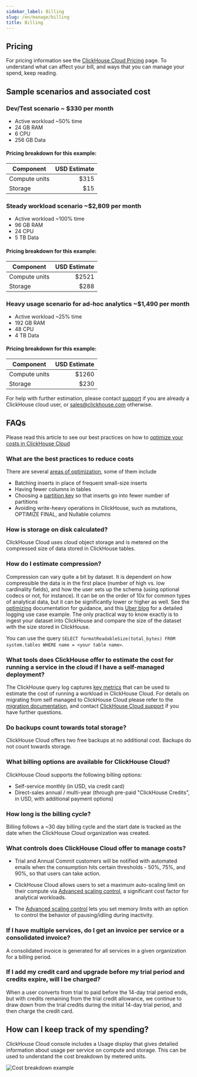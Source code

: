 ```yaml
---
sidebar_label: Billing
slug: /en/manage/billing
title: Billing
---
```


## Pricing

For pricing information see the [ClickHouse Cloud Pricing](https://clickhouse.com/pricing) page.  To understand what can affect your bill, and ways that you
can manage your spend, keep reading.


## Sample scenarios and associated cost

### Dev/Test scenario ~ $330 per month
- Active workload ~50% time
- 24 GB RAM
- 6 CPU
- 256 GB Data

#### Pricing breakdown for this example:

  | Component |USD Estimate|
  |-----------|------------:|
  | Compute units | $315|
  | Storage        | $15|

### Steady workload scenario ~$2,809 per month
- Active workload ~100% time
- 96 GB RAM
- 24 CPU
- 5 TB Data

#### Pricing breakdown for this example:

  | Component |USD Estimate|
  |-----------|------------:|
  | Compute units | $2521|
  | Storage        | $288|

### Heavy usage scenario for ad-hoc analytics ~$1,490 per month
- Active workload ~25% time
- 192 GB RAM
- 48 CPU
- 4 TB Data

#### Pricing breakdown for this example:

  | Component |USD Estimate|
  |-----------|------------:|
  | Compute units | $1260|
  | Storage        | $230|

For help with further estimation, please contact [support](https://clickhouse.cloud/support) if you are already a ClickHouse cloud user, or [sales@clickhouse.com](mailto:sales@clickhouse.com) otherwise.

## FAQs

Please read this article to see our best practices on how to [optimize your costs in ClickHouse Cloud](/docs/en/manage/tuning-for-cloud-cost-efficiency.md)

### What are the best practices to reduce costs

There are several [areas of optimization](/docs/en/manage/tuning-for-cloud-cost-efficiency.md), some of them include
- Batching inserts  in place of frequent small-size inserts
- Having fewer columns in tables 
- Choosing a [partition key](/docs/en/engines/table-engines/mergetree-family/custom-partitioning-key.md) so that inserts go into fewer number of partitions
- Avoiding write-heavy operations in ClickHouse, such as mutations, OPTIMIZE FINAL, and Nullable columns

### How is storage on disk calculated?

ClickHouse Cloud uses cloud object storage and is metered on the compressed size of data stored in ClickHouse tables.

### How do I estimate compression?

Compression can vary quite a bit by dataset. It is dependent on how compressible the data is in the first place (number of high vs. low cardinality fields), and how the user sets up the schema (using optional codecs or not, for instance). It can be on the order of 10x for common types of analytical data, but it can be significantly lower or higher as well. See the [optimizing](/docs/en/optimize/) documentation for guidance, and this [Uber blog](https://www.uber.com/blog/logging/) for a detailed logging use case example. 
The only practical way to know exactly is to ingest your dataset into ClickHouse and compare the size of the dataset with the size stored in ClickHouse.

You can use the query `SELECT formatReadableSize(total_bytes) FROM system.tables WHERE name = <your table name>`. 

### What tools does ClickHouse offer to estimate the cost for running a service in the cloud if I have a self-managed deployment?

The ClickHouse query log captures [key metrics](/docs/en/operations/system-tables/query_log.md) that can be used to estimate the cost of running a workload in ClickHouse Cloud.  For details on migrating from self managed to ClickHouse Cloud please refer to the [migration documentation](/docs/en/integrations/migration/clickhouse-to-cloud.md), and contact [ClickHouse Cloud support](https://clickhouse.cloud/support) if you have further questions.

### Do backups count towards total storage?

ClickHouse Cloud offers two free backups at no additional cost. Backups do not count towards storage. 

### What billing options are available for ClickHouse Cloud?

ClickHouse Cloud supports the following billing options:
- Self-service monthly (in USD, via credit card)
- Direct-sales annual / multi-year (through pre-paid "ClickHouse Credits", in USD, with additional payment options)

### How long is the billing cycle?

Billing follows a ~30 day billing cycle and the start date is tracked as the date when the ClickHouse Cloud organization was created.

### What controls does ClickHouse Cloud offer to manage costs?

- Trial and Annual Commit customers will be notified with automated emails when the consumption hits certain thresholds - 50%, 75%, and 90%, so that users can take action.
- ClickHouse Cloud allows users to set a maximum auto-scaling limit on their compute via [Advanced scaling control](/docs/en/manage/scaling.mdx), a significant cost factor for analytical workloads.

- The [Advanced scaling control](/docs/en/manage/scaling.mdx) lets you set memory limits with an option to control the behavior of pausing/idling during inactivity. 

### If I have multiple services, do I get an invoice per service or a consolidated invoice?

A consolidated invoice is generated for all services in a given organization for a billing period.


### If I add my credit card and upgrade before my trial period and credits expire, will I be charged?

When a user converts from trial to paid before the 14-day trial period ends, but with credits remaining from the trial credit allowance, we continue to draw down from the trial credits during the initial 14-day trial period, and then charge the credit card.

## How can I keep track of my spending?

ClickHouse Cloud console includes a Usage display that gives detailed information about usage per service on compute and storage. This can be used to understand the cost breakdown by metered units.

![Cost breakdown example](@site/docs/en/manage/images/billing-cost-breakdown.png)




